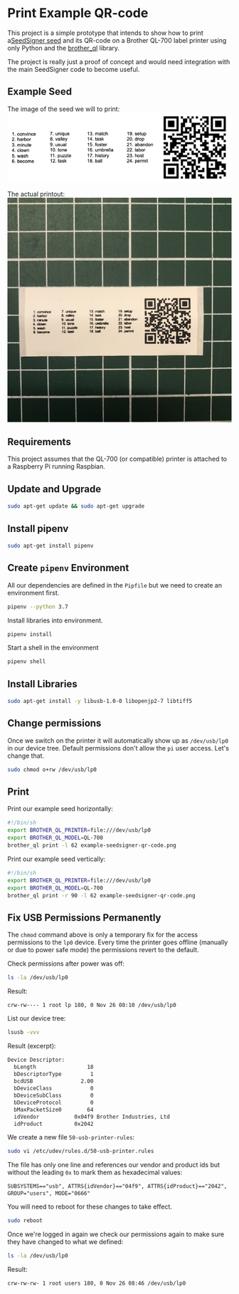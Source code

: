 # Print Example QR-code

This project is a simple prototype that intends to show how to print
a[SeedSigner seed](https://github.com/SeedSigner/seedsigner) and its
QR-code on a Brother QL-700 label printer using only Python and the
[brother_ql](https://github.com/pklaus/brother_ql) library.

The project is really just a proof of concept and would need integration with
the main SeedSigner code to become useful.

## Example Seed

The image of the seed we will to print:
![Example seed image](example-seedsigner-qr-code.png?raw=true "Example seed image")


The actual printout:
![Example seed printout](example-seedsigner-qr-code-printout.jpeg?raw=true "Example seed printout")


## Requirements

This project assumes that the QL-700 (or compatible) printer is attached to a
Raspberry Pi running Raspbian.

## Update and Upgrade

```sh
sudo apt-get update && sudo apt-get upgrade
```

## Install pipenv

```sh
sudo apt-get install pipenv
```

## Create `pipenv` Environment

All our dependencies are defined in the `Pipfile` but we need to create
an environment first.
```sh
pipenv --python 3.7
```

Install libraries into environment.
```sh
pipenv install
```

Start a shell in the environment
```sh
pipenv shell
```

## Install Libraries

```sh
sudo apt-get install -y libusb-1.0-0 libopenjp2-7 libtiff5
```

## Change permissions

Once we switch on the printer it will automatically show up as `/dev/usb/lp0` in
our device tree. Default permissions don't allow the `pi` user access. Let's 
change that.
```sh
sudo chmod o+rw /dev/usb/lp0
```

## Print


Print our example seed horizontally:
```sh
#!/bin/sh
export BROTHER_QL_PRINTER=file:///dev/usb/lp0
export BROTHER_QL_MODEL=QL-700
brother_ql print -l 62 example-seedsigner-qr-code.png
```

Print our example seed vertically:
```sh
#!/bin/sh
export BROTHER_QL_PRINTER=file:///dev/usb/lp0
export BROTHER_QL_MODEL=QL-700
brother_ql print -r 90 -l 62 example-seedsigner-qr-code.png
```


## Fix USB Permissions Permanently

The `chmod` command above is only a temporary fix for the access permissions to the `lp0` device.
Every time the printer goes offline (manually or due to power safe mode) the permissions revert
to the default.

Check permissions after power was off:
```sh
ls -la /dev/usb/lp0
```
Result:
```
crw-rw---- 1 root lp 180, 0 Nov 26 08:10 /dev/usb/lp0
```

List our device tree:
```sh
lsusb -vvv
```
Result (excerpt):
```
Device Descriptor:
  bLength                18
  bDescriptorType         1
  bcdUSB               2.00
  bDeviceClass            0
  bDeviceSubClass         0
  bDeviceProtocol         0
  bMaxPacketSize0        64
  idVendor           0x04f9 Brother Industries, Ltd
  idProduct          0x2042
```

We create a new file `50-usb-printer-rules`:
```sh
sudo vi /etc/udev/rules.d/50-usb-printer.rules
```

The file has only one line and references our vendor and product ids but without the
leading `0x` to mark them as hexadecimal values:
```
SUBSYSTEMS=="usb", ATTRS{idVendor}=="04f9", ATTRS{idProduct}=="2042", GROUP="users", MODE="0666"
```

You will need to reboot for these changes to take effect.
```sh
sudo reboot
```

Once we're logged in again we check our permissions again to make sure they have changed to what we defined:
```sh
ls -la /dev/usb/lp0
```
Result:
```
crw-rw-rw- 1 root users 180, 0 Nov 26 08:46 /dev/usb/lp0
```










